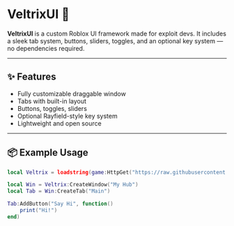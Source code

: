 # VeltrixUI 🚀

**VeltrixUI** is a custom Roblox UI framework made for exploit devs. It includes a sleek tab system, buttons, sliders, toggles, and an optional key system — no dependencies required.

---

## ✨ Features
- Fully customizable draggable window
- Tabs with built-in layout
- Buttons, toggles, sliders
- Optional Rayfield-style key system
- Lightweight and open source

---

## 📦 Example Usage
```lua
local Veltrix = loadstring(game:HttpGet("https://raw.githubusercontent.com/YOURNAME/VeltrixUI/main/VeltrixUI.lua"))()

local Win = Veltrix:CreateWindow("My Hub")
local Tab = Win:CreateTab("Main")

Tab:AddButton("Say Hi", function()
    print("Hi!")
end)
